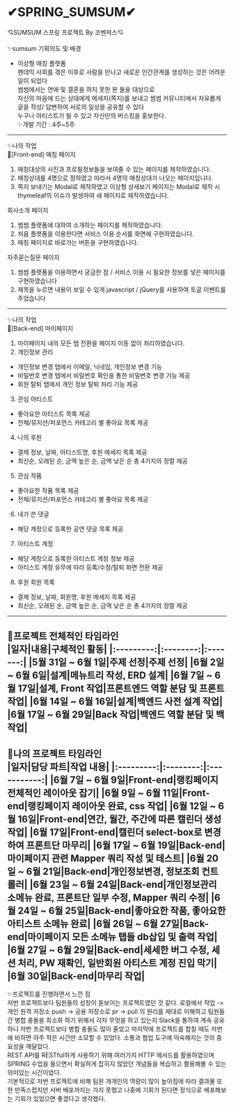 # ✔SPRING_SUMSUM✔ 
💘SUMSUM 스프링 프로젝트 By 코벤져스💘
<br><br>
✨sumsum 기획의도 및 배경
- 이상형 매칭 플랫폼 <br>
펜데믹 사회를 겪은 이후로 사람을 만나고 새로운 인간관계를 생성하는 것은 어려운 일이 되었다<br>
썸썸에서는 연애 및 결혼을 하지 못한 분 들을 대상으로<br>
자신의 마음에 드는 상대에게 메세지(쪽지)를 보내고 썸썸 커뮤니티에서 자유롭게 글을 작성/ 답변하여 서로의 일상을 공유할 수 있다 <br>
누구나 아티스트가 될 수 있고 자신만의 버스킹을 홍보한다. <br>
✨개발 기간 : 4주~5주 <br>
----------------------------------------------------------------------------------------------------------------------
✨나의 작업<br>
🎈[Front-end]
매칭 페이지<br>
1. 매칭대상의 사진과 프로필정보들을 보여줄 수 있는 페이지를 제작하였습니다.<br>
2. 매칭상대를 4명으로 정하였고 따라서 4명의 매칭상대가 나오는 페이지입니다.<br>
3. 쪽지 보내기는 Modal로 제작하였고 이상형 상세보기 페이지는 Modal로 제작 시 thymeleaf의 이슈가 발생하여 새 페이지로 제작하였습니다.<br>

회사소개 페이지<br>
1. 썸썸 플랫폼에 대하여 소개하는 페이지를 제작하였습니다.<br>
2. 처음 플랫폼을 이용한다면 서비스 이용 순서를 화면에 구현하였습니다.<br>
3. 매칭 페이지로 바로가는 버튼을 구현하였습니다.<br>


자주묻는질문 페이지<br>
1. 썸썸 플랫폼을 이용하면서 궁금한 점 / 서비스 이용 시 필요한 정보를 넣은 페이지를 구현하였습니다 <br>
2. 제목을 누르면 내용이 보일 수 있게 javascript / jQuery를 사용하여 토글 이벤트를 주었습니다<br>
-----------------------------------------------------------------------------------------------
✨나의 작업<br>
🎈[Back-end]
마이페이지 <br>
1. 마이페이지 내의 모든 탭 전환을 페이지 이동 없이 처리하였습니다.<br>
2. 개인정보 관리 <br>
- 개인정보 변경 탭에서 이메일, 닉네임, 개인정보 변경 기능 <br>
- 비밀번호 변경 탭에서 비밀번호 확인을 통한 비밀번호 변경 기능 제공 <br>
- 회원 탈퇴 탭에서 개인 정보 탈퇴 처리 기능 제공<br>
3. 관심 아티스트<br>
- 좋아요한 아티스트 목록 제공<br>
- 전체/뮤지션/퍼포먼스 카테고리 별 좋아요 목록 제공<br>
4. 나의 후원<br>
- 결제 정보, 날짜, 아티스트명, 후원 메세지 목록 제공<br>
- 최신순, 오래된 순, 금액 높은 순, 금액 낮은 순 총 4가지의 정렬 제공<br>
5. 관심 작품<br>
- 좋아요한 작품 목록 제공<br>
- 전체/뮤지션/퍼포먼스 카테고리 별 좋아요 목록 제공<br>
6. 내가 쓴 댓글<br>
- 해당 계정으로 등록한 공연 댓글 목록 제공<br>
7. 아티스트 계정<br>
- 해당 계정으로 등록한 아티스트 계정 정보 제공<br>
- 아티스트 계정 유무에 따라 등록/수정/탈퇴 화면 전환 제공<br>
8. 후원 회원 목록<br>
- 결제 정보, 날짜, 회원명, 후원 메세지 목록 제공<br>
- 최신순, 오래된 순, 금액 높은 순, 금액 낮은 순 총 4가지의 정렬 제공<br>
------------------------------------------------------------------------------------------------------------------------------------------------------------
🎈프로젝트 전체적인 타임라인 <br>
|일자|내용|구체적인 활동|
|:---------:|:--------:|:-------:|
|5월 31일 ~ 6월 1일|주제 선정|주제 선정|
|6월 2일 ~ 6월 6일|설계|메뉴트리 작성, ERD 설계|
|6월 7일 ~ 6월 17일|설계, Front 작업|프론트엔드 역할 분담 및 프론트 작업|
|6월 14일 ~ 6월 16일|설계|백엔드 사전 설계 작업|
|6월 17일 ~ 6월 29일|Back 작업|백엔드 역할 분담 및 백 작업|
-------------------------------------------------------------------------------------------------------------------------------------------------------------
🎈나의 프로젝트 타임라인<br>
|일자|담당 파트|작업 내용|
|:---------:|:--------:|:-----------:|
|6월 7일 ~ 6월 9일|Front-end|랭킹페이지 전체적인 레이아웃 잡기|
|6월 9일 ~ 6월 11일|Front-end|랭킹페이지 레이아웃 완료, css 작업|
|6월 12일 ~ 6월 16일|Front-end|연간, 월간, 주간에 따른 캘린더 생성 작업|
|6월 17일|Front-end|캘린더 select-box로 변경하여 프론트단 마무리|
|6월 17일 ~ 6월 19일|Back-end|마이페이지 관련 Mapper 쿼리 작성 및 테스트|
|6월 20일 ~ 6월 21일|Back-end|개인정보변경, 정보조회 컨트롤러|
|6월 23일 ~ 6월 24일|Back-end|개인정보관리 소메뉴 완료, 프론트단 일부 수정, Mapper 쿼리 수정|
|6월 24일 ~ 6월 25일|Back-end|좋아요한 작품, 좋아요한 아티스트 소메뉴 완료|
|6월 26일 ~ 6월 27일|Back-end|마이페이지 모든 소메뉴 탭들 db삽입 및 출력 작업|
|6월 27일 ~ 6월 29일|Back-end|세세한 버그 수정, 세션 처리, PW 재확인, 일반회원 아티스트 계정 진입 막기|
|6월 30일|Back-end|마무리 작업|
-------------------------------------------------------------------------------------
✨프로젝트를 진행하면서 느낀 점<br>
저번 프로젝트보다 팀원들의 성장이 돋보이는 프로젝트였던 것 같다. 로컬에서 작업 -> 개인 원격 저장소 push -> 공용 저장소로 pr -> pull 의 원리를 제대로 이해하고 팀원들 간 병합 충돌을 최소화 하기 위해서 각자 무엇을 하고 있는지 Slack을 통하여 계속 공유하니 저번 프로젝트보다 병합 충돌도 많이 줄었고 마지막에 프로젝트를 합칠 때도 저번에 비하면 아주 적은 시간만 소모할 수 있었다. 소통과 협업 도구에 익숙해지는 것의 중요성을 깨달았다. <br>
REST API를 RESTful하게 사용하기 위해 여러가지 HTTP 메서드를 활용하였으며 SPRING 수업을 들으면서 확실하게 잡히지 않았던 개념들을 복습하고 활용해볼 수 있는 의미있는 시간이었다. <br>
기본적으로 저번 프로젝트에 비해 팀원 개개인의 역량이 많이 높아짐에 따라 결과물 또한 만족스럽지만 서버 배포까지는 가지 못했고 나중에 기회가 된다면 정식으로 배포해보는 기회가 있었으면 좋겠다고 생각했다. 
